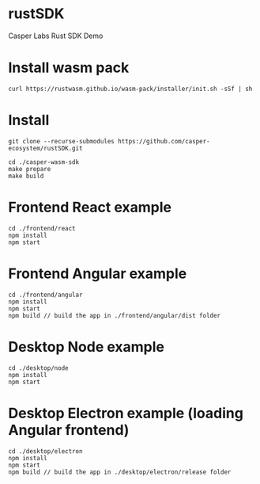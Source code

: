 # rustSDK

Casper Labs Rust SDK Demo

# Install wasm pack

```shell
curl https://rustwasm.github.io/wasm-pack/installer/init.sh -sSf | sh
```

# Install

```shell
git clone --recurse-submodules https://github.com/casper-ecosystem/rustSDK.git

cd ./casper-wasm-sdk
make prepare
make build
```

# Frontend React example

```
cd ./frontend/react
npm install
npm start
```

# Frontend Angular example

```
cd ./frontend/angular
npm install
npm start
npm build // build the app in ./frontend/angular/dist folder
```

# Desktop Node example

```
cd ./desktop/node
npm install
npm start
```

# Desktop Electron example (loading Angular frontend)

```
cd ./desktop/electron
npm install
npm start
npm build // build the app in ./desktop/electron/release folder
```
